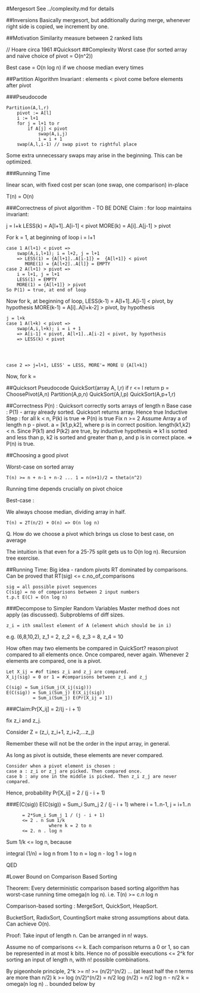 #Mergesort
See ../complexity.md for details

##Inversions
Basically mergesort, but additionally during merge, whenever right side is copied, we increment by one.

##Motivation
Similarity measure between 2 ranked lists

// Hoare circa 1961
#Quicksort
##Complexity
Worst case (for sorted array and naive choice of pivot = O(n^2))

Best case = O(n log n) if we choose median every times

##Partition Algorithm
Invariant : elements < pivot come before elements after pivot

###Pseudocode

    Partition(A,l,r)
        pivot := A[l]
        i := l+1
        for j = l+1 to r
            if A[j] < pivot 
                swap(A,i,j)
                i = i + 1
        swap(A,l,i-1) // swap pivot to rightful place

Some extra unnecessary swaps may arise in the beginning. This can be optimized.

###Running Time

linear scan, with fixed cost per scan (one swap, one comparison)
in-place

T(n) = O(n)

###Correctness of pivot algorithm - TO BE DONE
Claim : for loop maintains invariant:

j = l+k
LESS(k) = A[l+1]..A[i-1] < pivot
MORE(k) = A[i]..A[j-1] > pivot

For k = 1, at beginning of loop
    i = l+1

    case 1 A(l+1) < pivot => 
        swap(A,i,l+1); i = l+2, j = l+1
        => LESS(1) = {A[l+1]..A[i-1]} =  {A[l+1]} < pivot
           MORE(1) = {A[l+2]..A[l]} = EMPTY
    case 2 A(l+1) > pivot =>
        i = l+1, j = l+1
        LESS(1) = EMPTY
        MORE(1) = {A[l+1]} > pivot
    So P(1) = true, at end of loop


Now for k, at beginning of loop, 
    LESS(k-1) = A[l+1]..A[i-1] < pivot, by hypothesis
    MORE(k-1) = A[i]..A[l+k-2] > pivot, by hypothesis

    j = l+k
    case 1 A(l+k) < pivot => 
        swap(A,i,l+k); i = i + 1
        => A[i-1] < pivot, A[l+1]..A[i-2] < pivot, by hypothesis
        => LESS(k) < pivot




    case 2 => j=l+1, LESS' = LESS, MORE'= MORE U {A[l+k]}


Now, for k = 


##Quicksort Pseudocode
QuickSort(array A, l,r)
  if r <= l return
  p = ChoosePivot(A,n)
  Partition(A,p,n)
  QuickSort(A,l,p)
  QuickSort(A,p+1,r)

##Correctness
    P(n) : Quicksort correctly sorts arrays of length n
    Base case : P(1) - array already sorted. Quicksort returns array. Hence true
    Inductive Step : for all k < n, P(k) is true => P(n) is true
        Fix n >= 2
        Assume Array a of length n
            p - pivot. a = [k1,p,k2], where p is in correct position.
            length(k1,k2) < n. Since P(k1) and P(k2) are true, by inductive hypothesis
            => k1 is sorted and less than p, k2 is sorted and greater than p, and p is in correct place.
            => P(n) is true.

##Choosing a good pivot

Worst-case on sorted array

    T(n) >= n + n-1 + n-2 ... 1 = n(n+1)/2 = theta(n^2)

Running time depends crucially on pivot choice

Best-case :

We always choose median, dividing array in half.

    T(n) = 2T(n/2) + O(n) => O(n log n)

Q. How do we choose a pivot which brings us close to best case, on average

The intuition is that even for a 25-75 split gets us to O(n log n). Recursion tree exercise.

##Running Time: Big idea - random pivots
RT dominated by comparisons.
Can be proved that RT(sig) <= c.no_of_comparisons

    sig = all possible pivot sequences
    C(sig) = no of comparisons between 2 input numbers
    t.p.t E(C) = O(n log n)

###Decompose to Simpler Random Variables
Master method does not apply (as discussed). Subproblems of diff sizes.

    z_i = ith smallest element of A (element which should be in i)

e.g. (6,8,10,2), z_1 = 2, z_2 = 6, z_3 = 8, z_4 = 10

How often may two elements be compared in QuickSort?
    reason:pivot compared to all elements once. Once compared, never again. Whenever 2 elements are compared, one is a pivot.

    Let X_ij = #of times z_i and z_j are compared. 
    X_ij(sig) = 0 or 1 = #comparisons between z_i and z_j

    C(sig) = Sum_i(Sum_j(X_ij(sig)))
    E(C(sig)) = Sum_i(Sum_j) E(X_ij(sig))
              = Sum_i(Sum_j) E(Pr[X_ij = 1])


###Claim:Pr[X_ij] = 2/(j - i + 1)

fix z_i and z_j.

Consider Z = (z_i, z_i+1, z_i+2,...z_j) 

Remember these will not be the order in the input array, in general. 

As long as pivot is outside, these elements are never compared.

    Consider when a pivot element is chosen :
    case a : z_i or z_j are picked. Then compared once.
    case b : any one in the middle is picked. Then z_i z_j are never compared.

Hence, probability Pr[X_ij] = 2 / (j - i + 1)

###E(C(sig))
E(C(sig)) = Sum_i Sum_j 2 / (j - i + 1)
                where i = 1..n-1, j = i+1..n

          = 2*Sum_i Sum_j 1 / (j - i + 1)
          <= 2 . n Sum 1/k
                    where k = 2 to n
          <= 2. n . log n

Sum 1/k <= log n, because

integral (1/n) = log n
    from 1 to n = log n - log 1 = log n

QED

#Lower Bound on Comparison Based Sorting

Theorem: Every deterministic comparison based sorting algorithm has worst-case running time omega(n log n). i.e. T(n) >= c.n log n

Comparison-based sorting : MergeSort, QuickSort, HeapSort.

BucketSort, RadixSort, CountingSort make strong assumptions about data. Can achieve O(n).

Proof: Take input of length n. Can be arranged in n! ways.

Assume no of comparisons <= k. Each comparison returns a 0 or 1, so can be represented in at most k bits. Hence no of possible executions <= 2^k for sorting an input of length n, with n! possible combinations.

By pigeonhole principle, 2^k >= n! 
                             >= (n/2)^(n/2) ... (at least half the n terms are more than n/2)
                        k   >= log (n/2)^(n/2) 
                            = n/2 log (n/2) 
                            = n/2 log n - n/2 
                        k   = omega(n log n) .. bounded below by

















